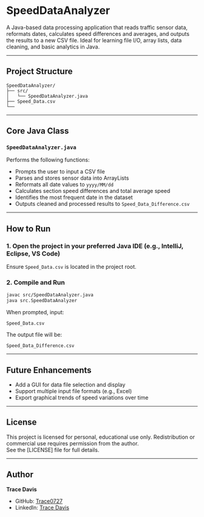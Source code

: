 # SpeedDataAnalyzer

A Java-based data processing application that reads traffic sensor data, reformats dates, calculates speed differences and averages, and outputs the results to a new CSV file. Ideal for learning file I/O, array lists, data cleaning, and basic analytics in Java.

---

## Project Structure

```
SpeedDataAnalyzer/
├── src/
│   └── SpeedDataAnalyzer.java
├── Speed_Data.csv
└── 
```

---

## Core Java Class

### `SpeedDataAnalyzer.java`
Performs the following functions:
- Prompts the user to input a CSV file
- Parses and stores sensor data into ArrayLists
- Reformats all date values to `yyyy/MM/dd`
- Calculates section speed differences and total average speed
- Identifies the most frequent date in the dataset
- Outputs cleaned and processed results to `Speed_Data_Difference.csv`

---

## How to Run

### 1. Open the project in your preferred Java IDE (e.g., IntelliJ, Eclipse, VS Code)
Ensure `Speed_Data.csv` is located in the project root.

### 2. Compile and Run

```bash
javac src/SpeedDataAnalyzer.java
java src.SpeedDataAnalyzer
```

When prompted, input:
```
Speed_Data.csv
```

The output file will be:
```
Speed_Data_Difference.csv
```

---

## Future Enhancements
- Add a GUI for data file selection and display
- Support multiple input file formats (e.g., Excel)
- Export graphical trends of speed variations over time

---

## License
This project is licensed for personal, educational use only. Redistribution or commercial use requires permission from the author.  
See the [LICENSE] file for full details.

---

## Author  
**Trace Davis**  
- GitHub: [Trace0727](https://github.com/Trace0727)  
- LinkedIn: [Trace Davis](https://www.linkedin.com/in/trace-d-926380138/)
